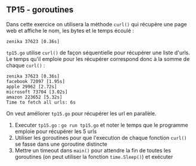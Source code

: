 ## TP15 - goroutines

Dans cette exercice on utilisera la méthode `curl()` qui récupère une page web et affiche le nom, les bytes et le temps écoulé :
```
zenika 37623 [0.36s]
```

`tp15.go` utilise `curl()` de façon séquentielle pour récupérer une liste d'urls. Le temps qu'il emploie pour les récupérer correspond donc à la somme de chaque `curl()` :
```
zenika 37623 [0.36s]
facebook 72097 [1.95s]
apple 29962 [2.72s]
microsoft 73704 [3.02s]
amazon 223652 [5.32s]
Time to fetch all urls: 6s
```

On veut améliorer `tp15.go` pour récupérer les url en parallèle.

1. Executer `tp15.go` : `go run tp15.go` et noter le temps que le programme emploie pour récupérer les 5 urls
2. Utiliser les goroutines pour que l'execution de chaque fonction `curl()` se fasse dans une goroutine distincte
3. Mettre un timeout dans `main()` pour attendre la fin de toutes les goroutines (on peut utiliser la fonction `time.Sleep()`) et exécuter
